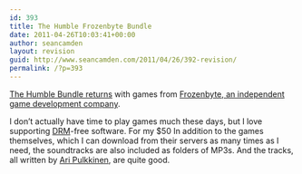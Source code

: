 ```yaml
---
id: 393
title: The Humble Frozenbyte Bundle
date: 2011-04-26T10:03:41+00:00
author: seancamden
layout: revision
guid: http://www.seancamden.com/2011/04/26/392-revision/
permalink: /?p=393
---
```

[The Humble Bundle returns](http://www.humblebundle.com/) with games from [Frozenbyte, an independent game development company](http://frozenbyte.com/).

I don&#8217;t actually have time to play games much these days, but I love supporting [DRM](http://www.defectivebydesign.org/what_is_drm)-free software. For my $50 In addition to the games themselves, which I can download from their servers as many times as I need, the soundtracks are also included as folders of MP3s. And the tracks, all written by [Ari Pulkkinen](http://www.aripulkkinen.com/), are quite good.
